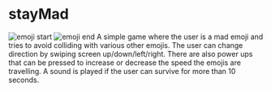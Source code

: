 # stayMad
![emoji start](https://user-images.githubusercontent.com/30048086/28941980-5d14ee16-785f-11e7-9108-cf33bc958cc6.png)
![emoji end](https://user-images.githubusercontent.com/30048086/28941972-5320aaf8-785f-11e7-9e9e-f20004710bdd.png)
A simple game where the user is a mad emoji and tries to avoid colliding with various other emojis. The user can change direction by swiping screen up/down/left/right. There are also power ups that can be pressed to increase or decrease the speed the emojis are travelling. A sound is played if the user can survive for more than 10 seconds.
